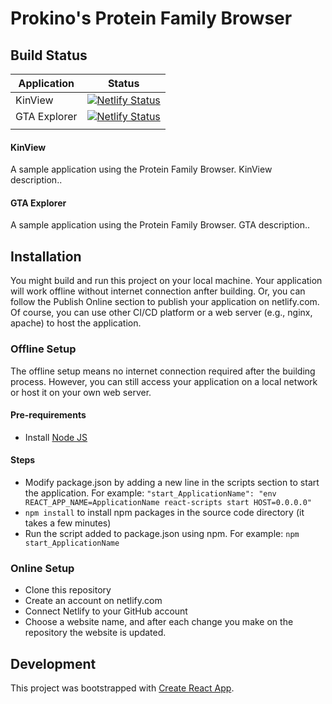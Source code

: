 # Prokino's Protein Family Browser

## Build Status

|  Application 	|  Status 	|
|---	|---	|
|   KinView	|   [![Netlify Status](https://api.netlify.com/api/v1/badges/b4c08ab1-96fd-4caf-ab62-54bd1fe3bd1b/deploy-status)](https://app.netlify.com/sites/uga-kinview/deploys)	|
|   GTA Explorer	|   [![Netlify Status](https://api.netlify.com/api/v1/badges/08f203b3-bdd8-4931-b464-86d37e51acf4/deploy-status)](https://app.netlify.com/sites/uga-gta/deploys)	|
|   	|   	|
#### KinView 
A sample application using the Protein Family Browser. KinView description..

#### GTA Explorer 
A sample application using the Protein Family Browser. GTA description..

## Installation
You might build and run this project on your local machine. Your application will work offline without internet connection anfter building. Or, you can follow the Publish Online section to publish your application on netlify.com. Of course, you can use other CI/CD platform or a web server (e.g., nginx, apache) to host the application.

### Offline Setup
The offline setup means no internet connection required after the building process. However, you can still access your application on a local network or host it on your own web server.

#### Pre-requirements
- Install [Node JS](https://nodejs.org/en/download/)
#### Steps
- Modify package.json by adding a new line in the scripts section to start the application. For example: 
`"start_ApplicationName": "env REACT_APP_NAME=ApplicationName react-scripts start HOST=0.0.0.0"`
- `npm install` to install npm packages in the source code directory (it takes a few minutes)
- Run the script added to package.json using npm. For example: `npm start_ApplicationName`

### Online Setup
- Clone this repository
- Create an account on netlify.com
- Connect Netlify to your GitHub account
- Choose a website name, and after each change you make on the repository the website is updated.


## Development
This project was bootstrapped with [Create React App](https://github.com/facebook/create-react-app).


